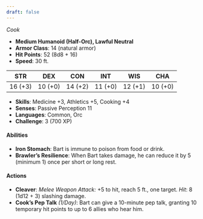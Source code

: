 ```yaml
---
draft: false
---
```


_Cook_

- **Medium Humanoid (Half-Orc), Lawful Neutral**
- **Armor Class**: 14 (natural armor)
- **Hit Points**: 52 (8d8 + 16)
- **Speed**: 30 ft.

|STR|DEX|CON|INT|WIS|CHA|
|---|---|---|---|---|---|
|16 (+3)|10 (+0)|14 (+2)|11 (+0)|12 (+1)|10 (+0)|

- **Skills**: Medicine +3, Athletics +5, Cooking +4
- **Senses**: Passive Perception 11
- **Languages**: Common, Orc
- **Challenge**: 3 (700 XP)

#### **Abilities**

- **Iron Stomach**: Bart is immune to poison from food or drink.
- **Brawler’s Resilience**: When Bart takes damage, he can reduce it by 5 (minimum 1) once per short or long rest.

#### **Actions**

- **Cleaver**: _Melee Weapon Attack:_ +5 to hit, reach 5 ft., one target. _Hit_: 8 (1d12 + 3) slashing damage.
- **Cook’s Pep Talk** _(1/Day)_: Bart can give a 10-minute pep talk, granting 10 temporary hit points to up to 6 allies who hear him.